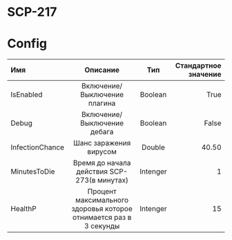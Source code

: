 # SCP-217

# Config
| Имя  | Описание  | Тип | Стандартное значение 
|:-------------   |:---------------:|:-------------:| -------------:
| IsEnabled       |  Включение/Выключение плагина   | Boolean       | True
| Debug           |  Включение/Выключение дебага     | Boolean       | False
| InfectionChance |  Шанс заражения вирусом         | Double        | 40.50
| MinutesToDie    |  Время до начала действия SCP-273(в минутах) | Intenger | 1
| HealthP         |  Процент максимального здоровья которое отнимается раз в 3 секунды | Intenger | 15
